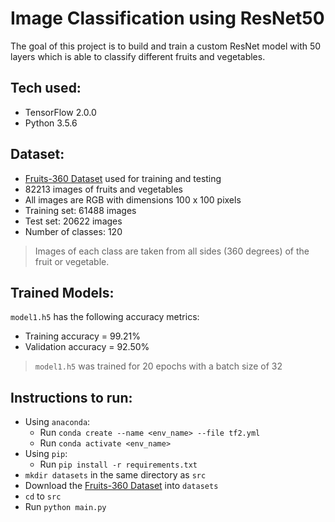 # Image Classification using ResNet50
The goal of this project is to build and train a custom ResNet model with 50 layers which is able to classify different fruits and vegetables.

## Tech used:
- TensorFlow 2.0.0
- Python 3.5.6

## Dataset:
- [Fruits-360 Dataset](https://www.kaggle.com/moltean/fruits) used for training and testing
- 82213 images of fruits and vegetables
- All images are RGB with dimensions 100 x 100 pixels
- Training set: 61488 images
- Test set: 20622 images
- Number of classes: 120
> Images of each class are taken from all sides (360 degrees) of the fruit or vegetable.

## Trained Models:
`model1.h5` has the following accuracy metrics:
  - Training accuracy = 99.21%
  - Validation accuracy = 92.50%
> `model1.h5` was trained for 20 epochs with a batch size of 32

## Instructions to run:
- Using `anaconda`:
  - Run `conda create --name <env_name> --file tf2.yml`
  - Run `conda activate <env_name>`
- Using `pip`:
  - Run `pip install -r requirements.txt`
- `mkdir datasets` in the same directory as `src`
- Download the [Fruits-360 Dataset](https://www.kaggle.com/moltean/fruits) into `datasets`
- `cd` to `src`
- Run `python main.py`